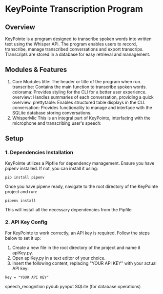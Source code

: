 

# KeyPointe Transcription Program
## Overview
KeyPointe is a program designed to transcribe spoken words into written text using the Whisper API. The program enables users to record, transcribe, manage transcribed conversations and export transcrips. Transcripts are stored in a database for easy retrieval and management.

## Modules & Features
1. Core Modules
title: The header or title of the program when run.
transcribe: Contains the main function to transcribe spoken words.
colorama: Provides styling for the CLI for a better user experience.
overview: Handles summaries of each conversation, providing a quick overview.
prettytable: Enables structured table displays in the CLI.
conversation: Provides functionality to manage and interface with the SQLite database storing conversations.
2. WhisperMic
This is an integral part of KeyPointe, interfacing with the microphone and transcribing user's speech:

## Setup

### 1. Dependencies Installation
KeyPointe utilizes a Pipfile for dependency management. Ensure you have pipenv installed. If not, you can install it using:
```
pip install pipenv
```

Once you have pipenv ready, navigate to the root directory of the KeyPointe project and run:
```
pipenv install
```
This will install all the necessary dependencies from the Pipfile.

### 2. API Key Config
For KeyPointe to work correctly, an API key is required. Follow the steps below to set it up:

1. Create a new file in the root directory of the project and name it apiKey.py.
2. Open apiKey.py in a text editor of your choice.
3. Insert the following content, replacing "YOUR API KEY" with your actual API key:
```
key = "YOUR API KEY"
```



speech_recognition
pydub
pynput
SQLite (for database operations)
